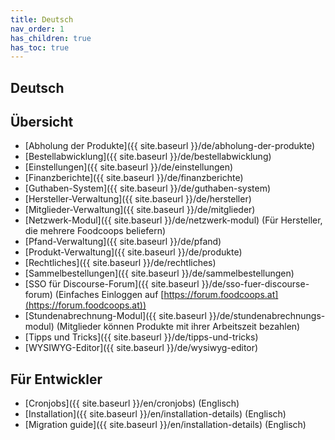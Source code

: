 ```yaml
---
title: Deutsch
nav_order: 1
has_children: true
has_toc: true
---
```

## Deutsch

## Übersicht

* [Abholung der Produkte]({{ site.baseurl }}/de/abholung-der-produkte)
* [Bestellabwicklung]({{ site.baseurl }}/de/bestellabwicklung)
* [Einstellungen]({{ site.baseurl }}/de/einstellungen)
* [Finanzberichte]({{ site.baseurl }}/de/finanzberichte)
* [Guthaben-System]({{ site.baseurl }}/de/guthaben-system)
* [Hersteller-Verwaltung]({{ site.baseurl }}/de/hersteller)
* [Mitglieder-Verwaltung]({{ site.baseurl }}/de/mitglieder)
* [Netzwerk-Modul]({{ site.baseurl }}/de/netzwerk-modul) (Für Hersteller, die mehrere Foodcoops beliefern)
* [Pfand-Verwaltung]({{ site.baseurl }}/de/pfand)
* [Produkt-Verwaltung]({{ site.baseurl }}/de/produkte)
* [Rechtliches]({{ site.baseurl }}/de/rechtliches)
* [Sammelbestellungen]({{ site.baseurl }}/de/sammelbestellungen)
* [SSO für Discourse-Forum]({{ site.baseurl }}/de/sso-fuer-discourse-forum) (Einfaches Einloggen auf [https://forum.foodcoops.at](https://forum.foodcoops.at))
* [Stundenabrechnung-Modul]({{ site.baseurl }}/de/stundenabrechnungs-modul) (Mitglieder können Produkte mit ihrer Arbeitszeit bezahlen)
* [Tipps und Tricks]({{ site.baseurl }}/de/tipps-und-tricks)
* [WYSIWYG-Editor]({{ site.baseurl }}/de/wysiwyg-editor)

## Für Entwickler
* [Cronjobs]({{ site.baseurl }}/en/cronjobs) (Englisch)
* [Installation]({{ site.baseurl }}/en/installation-details) (Englisch)
* [Migration guide]({{ site.baseurl }}/en/installation-details) (Englisch)
